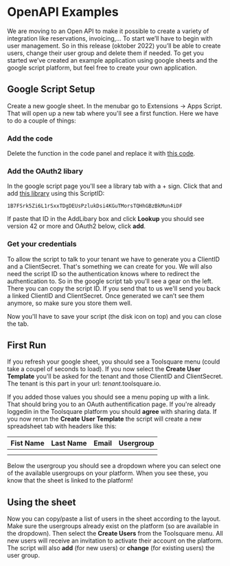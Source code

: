 # OpenAPI Examples

We are moving to an Open API to make it possible to create a variety of integration like reservations, invoicing,… To start we’ll have to begin with user management. So in this release (oktober 2022) you’ll be able to create users, change their user group and delete them if needed. To get you started we’ve created an example application using google sheets and the google script platform, but feel free to create your own application.

## Google Script Setup

Create a new google sheet. In the menubar go to Extensions -> Apps Script. That will open up a new tab where you'll see a first function. Here we have to do a couple of things:

### Add the code

Delete the function in the code panel and replace it with [this code](https://raw.githubusercontent.com/Toolsquare-io/OpenAPIExamples/main/UserDemo.gs).

### Add the OAuth2 libary
In the google script page you'll see a library tab with a + sign. Click that and add [this library](https://github.com/googleworkspace/apps-script-oauth2) using this ScriptID:

```
1B7FSrk5Zi6L1rSxxTDgDEUsPzlukDsi4KGuTMorsTQHhGBzBkMun4iDF
```
If paste that ID in the AddLibary box and click **Lookup** you should see version 42 or more and OAuth2 below, click **add**.

### Get your credentials

To allow the script to talk to your tenant we have to generate you a ClientID and a ClientSecret. That's something we can create for you. We will also need the script ID so the authentication knows where to redirect the authentication to. So in the google script tab you'll see a gear on the left. There you can copy the script ID. If you send that to us we'll send you back a linked ClientID and ClientSecret. Once generated we can’t see them anymore, so make sure you store them well.

Now you'll have to save your script (the disk icon on top) and you can close the tab.

## First Run

If you refresh your google sheet, you should see a Toolsquare menu (could take a coupel of seconds to load). If you now select the **Create User Template** you'll be asked for the tenant and those ClientID and ClientSecret. The tenant is this part in your url: *tenant*.toolsquare.io.

If you added those values you should see a menu poping up with a link. That should bring you to an OAuth authentification page. If you're already loggedin in the Toolsquare platform you should **agree** with sharing data. If you now rerun the **Create User Template** the script will create a new spreadsheet tab with headers like this:

| Fist Name  | Last Name  | Email  | Usergroup|
|---|---|---|---|
|   |   |   |   |
|   |   |   |   |

Below the usergroup you should see a dropdown where you can select one of the available usergroups on your platform. When you see these, you know that the sheet is linked to the platform! 

## Using the sheet
Now you can copy/paste a list of users in the sheet according to the layout. Make sure the usergroups already exist on the platform (so are available in the dropdown). Then select the **Create Users** from the Toolsquare menu. All new users will receive an invitation to activate their account on the platform. The script will also **add** (for new users) or **change** (for existing users) the user group.


